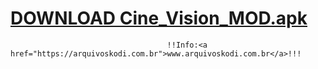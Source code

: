 # <a href="http://www.mediafire.com/file/qi6a6bikrq2l4h6/Cine_Vision_MOD.apk/file">DOWNLOAD Cine_Vision_MOD.apk</a>

                                       !!Info:<a href="https://arquivoskodi.com.br">www.arquivoskodi.com.br</a>!!!
                                       

</p>

